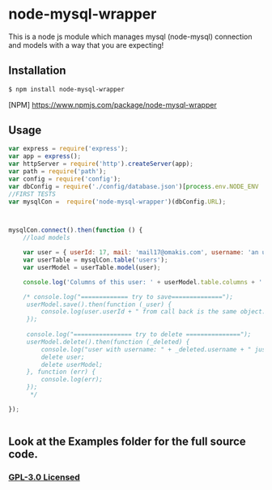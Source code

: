 # node-mysql-wrapper

This is a node js module which manages mysql (node-mysql) connection and models with a way that you are expecting! 

## Installation

```sh
$ npm install node-mysql-wrapper
```

[NPM] https://www.npmjs.com/package/node-mysql-wrapper

## Usage

```js
var express = require('express');
var app = express();
var httpServer = require('http').createServer(app);
var path = require('path');
var config = require('config');
var dbConfig = require('./config/database.json')[process.env.NODE_ENV || 'development'];
//FIRST TESTS
var mysqlCon =  require('node-mysql-wrapper')(dbConfig.URL); 



mysqlCon.connect().then(function () {
    //load models

    var user = { userId: 17, mail: 'mail17@omakis.com', username: 'an updated17 username', password: 'a pass', noInDatabaseProperty: 'something else that must NOT shown as column below!' };
    var userTable = mysqlCon.table('users');
    var userModel = userTable.model(user);

    console.log('Columns of this user: ' + userModel.table.columns + ' \nValues: ' + userModel.values + ' \ntable name: ' + userModel.table.name);

    /* console.log("============= try to save==============");
     userModel.save().then(function (_user) {
         console.log(user.userId + " from call back is the same object: " + _user.userId);
     });
       
     console.log("================ try to delete ===============");
     userModel.delete().then(function (_deleted) {
         console.log("user with username: " + _deleted.username + " just deleted from db");
         delete user;
         delete userModel;
     }, function (err) {
         console.log(err);
     });
      */

});



```

## Look at the Examples folder for the full source code.


### [GPL-3.0 Licensed](LICENSE)

[downloads-url]: https://www.npmjs.com/package/node-mysql-wrapper
